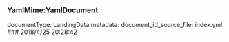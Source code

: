 ### YamlMime:YamlDocument
documentType: LandingData
metadata:
    document_id_source_file: index.yml
    ### 2018/4/25 20:28:42
